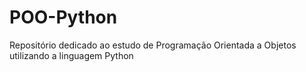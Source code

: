 # POO-Python
Repositório dedicado ao estudo de Programação Orientada a Objetos utilizando a linguagem Python

